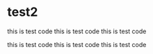 # test2

this is test code
this is test code
this is test code

this is test code
this is test code
this is test code
